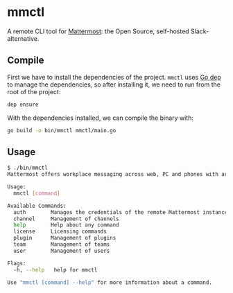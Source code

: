 # mmctl

A remote CLI tool for
[Mattermost](https://github.com/mattermost/mattermost-server): the
Open Source, self-hosted Slack-alternative.

## Compile

First we have to install the dependencies of the project. `mmctl` uses
[Go dep](https://github.com/golang/dep) to manage the dependencies, so
after installing it, we need to run from the root of the project:

```sh
dep ensure
```

With the dependencies installed, we can compile the binary with:

```sh
go build -o bin/mmctl mmctl/main.go
```

## Usage

```sh
$ ./bin/mmctl
Mattermost offers workplace messaging across web, PC and phones with archiving, search and integration with your existing systems. Documentation available at https://docs.mattermost.com

Usage:
  mmctl [command]

Available Commands:
  auth        Manages the credentials of the remote Mattermost instance
  channel     Management of channels
  help        Help about any command
  license     Licensing commands
  plugin      Management of plugins
  team        Management of teams
  user        Management of users

Flags:
  -h, --help   help for mmctl

Use "mmctl [command] --help" for more information about a command.
```
